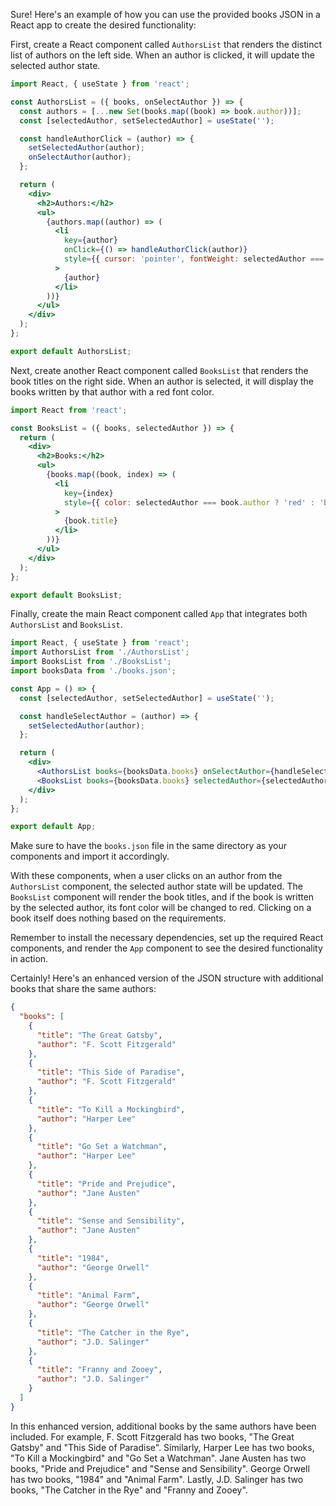 Sure! Here's an example of how you can use the provided books JSON in a React app to create the desired functionality:

First, create a React component called `AuthorsList` that renders the distinct list of authors on the left side. When an author is clicked, it will update the selected author state.

```jsx
import React, { useState } from 'react';

const AuthorsList = ({ books, onSelectAuthor }) => {
  const authors = [...new Set(books.map((book) => book.author))];
  const [selectedAuthor, setSelectedAuthor] = useState('');

  const handleAuthorClick = (author) => {
    setSelectedAuthor(author);
    onSelectAuthor(author);
  };

  return (
    <div>
      <h2>Authors:</h2>
      <ul>
        {authors.map((author) => (
          <li
            key={author}
            onClick={() => handleAuthorClick(author)}
            style={{ cursor: 'pointer', fontWeight: selectedAuthor === author ? 'bold' : 'normal' }}
          >
            {author}
          </li>
        ))}
      </ul>
    </div>
  );
};

export default AuthorsList;
```

Next, create another React component called `BooksList` that renders the book titles on the right side. When an author is selected, it will display the books written by that author with a red font color.

```jsx
import React from 'react';

const BooksList = ({ books, selectedAuthor }) => {
  return (
    <div>
      <h2>Books:</h2>
      <ul>
        {books.map((book, index) => (
          <li
            key={index}
            style={{ color: selectedAuthor === book.author ? 'red' : 'black' }}
          >
            {book.title}
          </li>
        ))}
      </ul>
    </div>
  );
};

export default BooksList;
```

Finally, create the main React component called `App` that integrates both `AuthorsList` and `BooksList`.

```jsx
import React, { useState } from 'react';
import AuthorsList from './AuthorsList';
import BooksList from './BooksList';
import booksData from './books.json';

const App = () => {
  const [selectedAuthor, setSelectedAuthor] = useState('');

  const handleSelectAuthor = (author) => {
    setSelectedAuthor(author);
  };

  return (
    <div>
      <AuthorsList books={booksData.books} onSelectAuthor={handleSelectAuthor} />
      <BooksList books={booksData.books} selectedAuthor={selectedAuthor} />
    </div>
  );
};

export default App;
```

Make sure to have the `books.json` file in the same directory as your components and import it accordingly.

With these components, when a user clicks on an author from the `AuthorsList` component, the selected author state will be updated. The `BooksList` component will render the book titles, and if the book is written by the selected author, its font color will be changed to red. Clicking on a book itself does nothing based on the requirements.

Remember to install the necessary dependencies, set up the required React components, and render the `App` component to see the desired functionality in action.


Certainly! Here's an enhanced version of the JSON structure with additional books that share the same authors:

```json
{
  "books": [
    {
      "title": "The Great Gatsby",
      "author": "F. Scott Fitzgerald"
    },
    {
      "title": "This Side of Paradise",
      "author": "F. Scott Fitzgerald"
    },
    {
      "title": "To Kill a Mockingbird",
      "author": "Harper Lee"
    },
    {
      "title": "Go Set a Watchman",
      "author": "Harper Lee"
    },
    {
      "title": "Pride and Prejudice",
      "author": "Jane Austen"
    },
    {
      "title": "Sense and Sensibility",
      "author": "Jane Austen"
    },
    {
      "title": "1984",
      "author": "George Orwell"
    },
    {
      "title": "Animal Farm",
      "author": "George Orwell"
    },
    {
      "title": "The Catcher in the Rye",
      "author": "J.D. Salinger"
    },
    {
      "title": "Franny and Zooey",
      "author": "J.D. Salinger"
    }
  ]
}
```

In this enhanced version, additional books by the same authors have been included. For example, F. Scott Fitzgerald has two books, "The Great Gatsby" and "This Side of Paradise". Similarly, Harper Lee has two books, "To Kill a Mockingbird" and "Go Set a Watchman". Jane Austen has two books, "Pride and Prejudice" and "Sense and Sensibility". George Orwell has two books, "1984" and "Animal Farm". Lastly, J.D. Salinger has two books, "The Catcher in the Rye" and "Franny and Zooey".